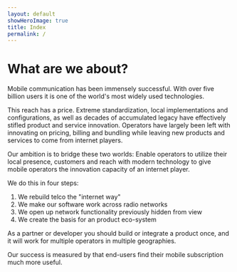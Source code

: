 ```yaml
---
layout: default
showHeroImage: true
title: Index
permalink: /
---
```


# What are we about?

Mobile communication has been immensely successful. With over five billion users it is one of the world's most widely used technologies. 

This reach has a price. Extreme standardization, local implementations and configurations,  as well as decades of accumulated legacy have effectively stifled product and service innovation. Operators have largely been left with innovating on pricing, billing and bundling while  leaving new products and services to come from internet players.

Our ambition is to bridge these two worlds: Enable operators to utilize their local presence, customers and reach with modern technology to give mobile operators the innovation capacity of an internet player. 

We do this in four steps: 
1. We rebuild telco the "internet way"
2. We make our software work across radio networks
3. We open up network functionality previously hidden from view 
4. We create the basis for an product eco-system

As a partner or developer you should build or integrate a product once, and it will work for multiple operators in multiple geographies.

Our success is measured by that end-users find their mobile subscription much more useful. 
